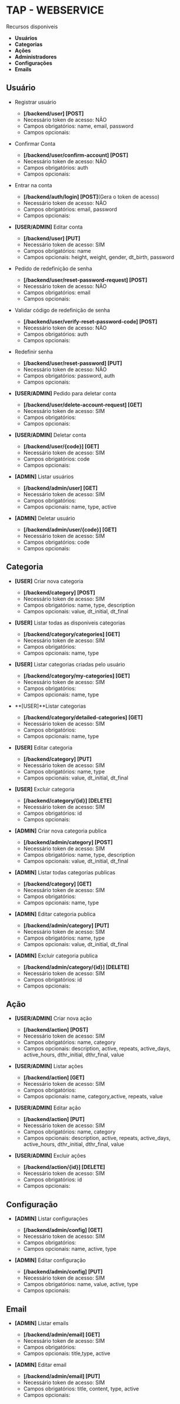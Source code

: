 # TAP - WEBSERVICE

Recursos disponiveis
* **Usuários**
* **Categorias**
* **Ações**
* **Administradores**
* **Configurações**
* **Emails**


## Usuário
- Registrar usuário 
	- **[/backend/user] [POST]**
	- Necessário token de acesso: NÃO
	- Campos obrigatórios: name, email, password
	- Campos opcionais:

- Confirmar Conta 
	- **[/backend/user/confirm-account] [POST]**
	- Necessário token de acesso: NÃO
	- Campos obrigatórios: auth
	- Campos opcionais:

- Entrar na conta 
	- **[/backend/auth/login] [POST]**(Gera o token de acesso)
	- Necessário token de acesso: NÃO
	- Campos obrigatórios: email, password
	- Campos opcionais:

- **[USER/ADMIN]** Editar conta 
	- **[/backend/user] [PUT]**
	- Necessário token de acesso: SIM
	- Campos obrigatórios: name
	- Campos opcionais: height, weight, gender, dt_birth, password

- Pedido de redefinição de senha 
	- **[/backend/user/reset-password-request] [POST]**
	- Necessário token de acesso: NÃO
	- Campos obrigatórios: email
	- Campos opcionais:

- Validar código de redefinição de senha 
	- **[/backend/user/verify-reset-password-code] [POST]**
	- Necessário token de acesso: NÃO
	- Campos obrigatórios: auth
	- Campos opcionais:

- Redefinir senha 
	- **[/backend/user/reset-password] [PUT]**
	- Necessário token de acesso: NÃO
	- Campos obrigatórios: password, auth
	- Campos opcionais:

- **[USER/ADMIN]** Pedido para deletar conta 
	- **[/backend/user/delete-account-request] [GET]**
	- Necessário token de acesso: SIM
	- Campos obrigatórios: 
	- Campos opcionais:

- **[USER/ADMIN]** Deletar conta 
	- **[/backend/user/{code}] [GET]**
	- Necessário token de acesso: SIM
	- Campos obrigatórios: code
	- Campos opcionais:

- **[ADMIN]** Listar usuários
	- **[/backend/admin/user] [GET]**
	- Necessário token de acesso: SIM
	- Campos obrigatórios:
	- Campos opcionais: name, type, active

- **[ADMIN]** Deletar usuário 
	- **[/backend/admin/user/{code}] [GET]**
	- Necessário token de acesso: SIM
	- Campos obrigatórios: code
	- Campos opcionais:

## Categoria

- **[USER]** Criar nova categoria 
	- **[/backend/category] [POST]**
	- Necessário token de acesso: SIM
	- Campos obrigatórios: name, type, description
	- Campos opcionais: value, dt_initial, dt_final

- **[USER]** Listar todas as disponiveis categorias 
	- **[/backend/category/categories] [GET]**
	- Necessário token de acesso: SIM
	- Campos obrigatórios:
	- Campos opcionais: name, type

- **[USER]** Listar categorias criadas pelo usuário
	- **[/backend/category/my-categories] [GET]**
	- Necessário token de acesso: SIM
	- Campos obrigatórios:
	- Campos opcionais: name, type

- **[USER]**Listar categorias 
	- **[/backend/category/detailed-categories] [GET]**
	- Necessário token de acesso: SIM
	- Campos obrigatórios:
	- Campos opcionais: name, type

- **[USER]** Editar categoria
	- **[/backend/category] [PUT]**
	- Necessário token de acesso: SIM
	- Campos obrigatórios: name, type
	- Campos opcionais: value, dt_initial, dt_final

- **[USER]** Excluir categoria
	- **[/backend/category/{id}] [DELETE]**
	- Necessário token de acesso: SIM
	- Campos obrigatórios: id
	- Campos opcionais:

- **[ADMIN]** Criar nova categoria publica
	- **[/backend/admin/category] [POST]**
	- Necessário token de acesso: SIM
	- Campos obrigatórios: name, type, description
	- Campos opcionais: value, dt_initial, dt_final

- **[ADMIN]** Listar todas categorias publicas
	- **[/backend/category] [GET]**
	- Necessário token de acesso: SIM
	- Campos obrigatórios:
	- Campos opcionais: name, type

- **[ADMIN]** Editar categoria publica
	- **[/backend/admin/category] [PUT]**
	- Necessário token de acesso: SIM
	- Campos obrigatórios: name, type
	- Campos opcionais: value, dt_initial, dt_final

- **[ADMIN]** Excluir categoria publica
	- **[/backend/admin/category/{id}] [DELETE]**
	- Necessário token de acesso: SIM
	- Campos obrigatórios: id
	- Campos opcionais:

## Ação

- **[USER/ADMIN]** Criar nova ação
	- **[/backend/action] [POST]**
	- Necessário token de acesso: SIM
	- Campos obrigatórios: name, category
	- Campos opcionais: description, active, repeats, active_days, active_hours, dthr_initial, dthr_final,
		value

- **[USER/ADMIN]** Listar ações
	- **[/backend/action] [GET]**
	- Necessário token de acesso: SIM
	- Campos obrigatórios:
	- Campos opcionais: name, category,active, repeats, value

- **[USER/ADMIN]** Editar ação
	- **[/backend/action] [PUT]**
	- Necessário token de acesso: SIM
	- Campos obrigatórios: name, category
	- Campos opcionais: description, active, repeats, active_days, active_hours, dthr_initial, dthr_final,
		value

- **[USER/ADMIN]** Excluir ações
	- **[/backend/action/{id}] [DELETE]**
	- Necessário token de acesso: SIM
	- Campos obrigatórios: id
	- Campos opcionais:

## Configuração

- **[ADMIN]** Listar configurações
	- **[/backend/admin/config] [GET]**
	- Necessário token de acesso: SIM
	- Campos obrigatórios:
	- Campos opcionais: name, active, type

- **[ADMIN]** Editar configuração
	- **[/backend/admin/config] [PUT]**
	- Necessário token de acesso: SIM
	- Campos obrigatórios: name, value, active, type
	- Campos opcionais: 

## Email

- **[ADMIN]** Listar emails
	- **[/backend/admin/email] [GET]**
	- Necessário token de acesso: SIM
	- Campos obrigatórios:
	- Campos opcionais: title,type, active

- **[ADMIN]** Editar email
	- **[/backend/admin/email] [PUT]**
	- Necessário token de acesso: SIM
	- Campos obrigatórios: title, content, type, active
	- Campos opcionais: 
